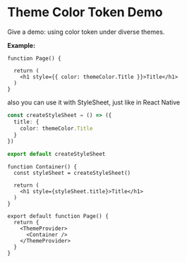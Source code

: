 # Theme Color Token Demo

Give a demo: using color token under diverse themes.

**Example:**

```tsx
function Page() {

  return (
    <h1 style={{ color: themeColor.Title }}>Title</h1>
  )
}
```

also you can use it with StyleSheet, just like in React Native

```ts
const createStyleSheet = () => ({
  title: {
    color: themeColor.Title
  }
})

export default createStyleSheet
```

```tsx
function Container() {
  const styleSheet = createStyleSheet()

  return (
    <h1 style={styleSheet.title}>Title</h1>
  )
}

export default function Page() {
  return {
    <ThemeProvider>
      <Container />
    </ThemeProvider>
  }
}
```